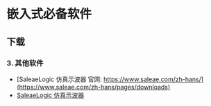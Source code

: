 # 嵌入式必备软件

## 下载

### 3. 其他软件

- [SaleaeLogic 仿真示波器 官网: https://www.saleae.com/zh-hans/](https://www.saleae.com/zh-hans/pages/downloads)
- [SaleaeLogic 仿真示波器](https://logic2api.saleae.com/download?os=windows&arch=x64)


